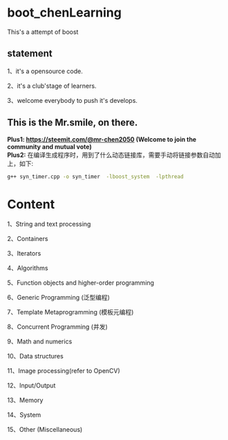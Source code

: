 # boot_chenLearning
This's a attempt of boost

## statement

1、it's a opensource code.

2、it's a club'stage of learners.

3、welcome everybody to push it's develops.

## This is the Mr.smile, on there.

**Plus1: https://steemit.com/@mr-chen2050 (Welcome to join the community and mutual vote)**   
**Plus2:** 在编译生成程序时，用到了什么动态链接库，需要手动将链接参数自动加上，如下:
```sh
g++ syn_timer.cpp -o syn_timer  -lboost_system  -lpthread
```

# Content 

1、String and text processing 

2、Containers

3、Iterators

4、Algorithms 

5、Function objects and higher-order programming

6、Generic Programming (泛型编程)

7、Template Metaprogramming (模板元编程)

8、Concurrent Programming (并发)

9、Math and numerics

10、Data structures

11、Image processing(refer to OpenCV)

12、Input/Output 

13、Memory

14、System  

15、Other (Miscellaneous)